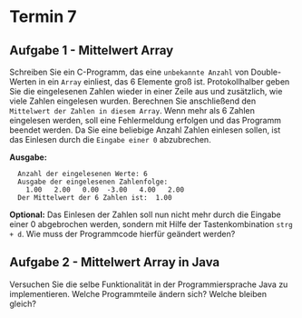 # Termin 7

## Aufgabe 1 - Mittelwert Array
Schreiben Sie ein C-Programm, das eine `unbekannte Anzahl` von Double-Werten in ein `Array` einliest, das 6 Elemente groß ist. Protokollhalber geben Sie die eingelesenen Zahlen wieder in einer Zeile aus und zusätzlich, wie viele Zahlen eingelesen wurden. Berechnen Sie anschließend den `Mittelwert der Zahlen in diesem Array`.
Wenn mehr als 6 Zahlen eingelesen werden, soll eine Fehlermeldung erfolgen und das Programm beendet werden. Da Sie eine beliebige Anzahl Zahlen einlesen sollen, ist das Einlesen durch die `Eingabe einer 0` abzubrechen.

__Ausgabe:__

      Anzahl der eingelesenen Werte: 6
      Ausgabe der eingelesenen Zahlenfolge:
        1.00   2.00   0.00  -3.00   4.00   2.00
      Der Mittelwert der 6 Zahlen ist:  1.00

__Optional:__
Das Einlesen der Zahlen soll nun nicht mehr durch die Eingabe einer 0 abgebrochen werden, sondern mit Hilfe der Tastenkombination `strg + d`. Wie muss der Programmcode hierfür geändert werden?

## Aufgabe 2 - Mittelwert Array in Java
Versuchen Sie die selbe Funktionalität in der Programmiersprache Java zu implementieren. Welche Programmteile ändern sich? Welche bleiben gleich?
